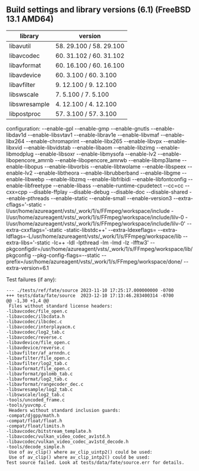 ## Build settings and library versions (6.1) (FreeBSD 13.1 AMD64)

| library | version |
| --- | --- |
| libavutil   |   58. 29.100 / 58. 29.100 |
| libavcodec  |   60. 31.102 / 60. 31.102
| libavformat  |  60. 16.100 / 60. 16.100
| libavdevice  |  60.  3.100 / 60.  3.100
| libavfilter  |   9. 12.100 /  9. 12.100
| libswscale   |   7.  5.100 /  7.  5.100
| libswresample |  4. 12.100 /  4. 12.100
| libpostproc  |  57.  3.100 / 57.  3.100
  
 configuration: --enable-gpl --enable-gmp --enable-gnutls --enable-libdav1d --enable-libsvtav1 --enable-librav1e --enable-libvmaf --enable-libx264 --enable-chromaprint --enable-libx265 --enable-libvpx --enable-libxvid --enable-libvidstab --enable-libaom --enable-libzimg --enable-libmodplug --enable-libsoxr --enable-libmysofa --enable-lv2 --enable-libopencore_amrnb --enable-libopencore_amrwb --enable-libmp3lame --enable-libopus --enable-libvorbis --enable-libtwolame --enable-libspeex --enable-lv2 --enable-libtheora --enable-librubberband --enable-libgme --enable-libwebp --enable-libzmq --enable-libfribidi --enable-libfontconfig --enable-libfreetype --enable-libass --enable-runtime-cpudetect --cc=cc --cxx=cpp --disable-ffplay --disable-debug --disable-doc --disable-shared --enable-pthreads --enable-static --enable-small --enable-version3 --extra-cflags='-static -I/usr/home/azureagent/vsts/_work/1/s/FFmpeg/workspace/include -I/usr/home/azureagent/vsts/_work/1/s/FFmpeg/workspace/include/lilv-0 -I/usr/home/azureagent/vsts/_work/1/s/FFmpeg/workspace/include/lilv-0' --extra-cxxflags='-static -static-libstdc++' --extra-ldexeflags= --extra-ldflags=-L/usr/home/azureagent/vsts/_work/1/s/FFmpeg/workspace/lib --extra-libs='-static -lc++ -ldl -lpthread -lm -lmd -lz -lfftw3' --pkgconfigdir=/usr/home/azureagent/vsts/_work/1/s/FFmpeg/workspace/lib/pkgconfig --pkg-config-flags=--static --prefix=/usr/home/azureagent/vsts/_work/1/s/FFmpeg/workspace/done/ --extra-version=6.1

Test failures (if any):
```
--- ./tests/ref/fate/source	2023-11-10 17:25:17.000000000 -0700
+++ tests/data/fate/source	2023-12-10 17:13:46.283400314 -0700
@@ -1,30 +1,4 @@
 Files without standard license headers:
-libavcodec/file_open.c
-libavcodec/ilbcdata.h
-libavcodec/ilbcdec.c
-libavcodec/interplayacm.c
-libavcodec/log2_tab.c
-libavcodec/reverse.c
-libavdevice/file_open.c
-libavdevice/reverse.c
-libavfilter/af_arnndn.c
-libavfilter/file_open.c
-libavfilter/log2_tab.c
-libavformat/file_open.c
-libavformat/golomb_tab.c
-libavformat/log2_tab.c
-libavformat/rangecoder_dec.c
-libswresample/log2_tab.c
-libswscale/log2_tab.c
-tools/uncoded_frame.c
-tools/yuvcmp.c
 Headers without standard inclusion guards:
-compat/djgpp/math.h
-compat/float/float.h
-compat/float/limits.h
-libavcodec/bitstream_template.h
-libavcodec/vulkan_video_codec_av1std.h
-libavcodec/vulkan_video_codec_av1std_decode.h
-tools/decode_simple.h
 Use of av_clip() where av_clip_uintp2() could be used:
 Use of av_clip() where av_clip_intp2() could be used:
Test source failed. Look at tests/data/fate/source.err for details.
```
